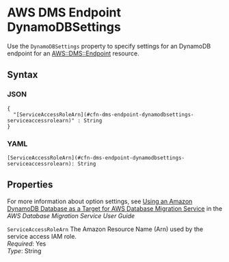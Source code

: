 # AWS DMS Endpoint DynamoDBSettings<a name="aws-properties-dms-endpoint-dynamodbsettings"></a>

Use the `DynamoDBSettings` property to specify settings for an DynamoDB endpoint for an [AWS::DMS::Endpoint](aws-resource-dms-endpoint.md) resource\.

## Syntax<a name="w3ab2c21c14d578b5"></a>

### JSON<a name="aws-properties-dms-endpoint-dynamodbsettings-syntax.json"></a>

```
{
  "[ServiceAccessRoleArn](#cfn-dms-endpoint-dynamodbsettings-serviceaccessrolearn)" : String
}
```

### YAML<a name="aws-properties-dms-endpoint-dynamodbsettings-syntax.yaml"></a>

```
[ServiceAccessRoleArn](#cfn-dms-endpoint-dynamodbsettings-serviceaccessrolearn): String
```

## Properties<a name="w3ab2c21c14d578b7"></a>

For more information about option settings, see [Using an Amazon DynamoDB Database as a Target for AWS Database Migration Service](http://docs.aws.amazon.com/dms/latest/userguide/CHAP_Target.DynamoDB.html) in the *AWS Database Migration Service User Guide*

`ServiceAccessRoleArn`  <a name="cfn-dms-endpoint-dynamodbsettings-serviceaccessrolearn"></a>
The Amazon Resource Name \(Arn\) used by the service access IAM role\.  
*Required*: Yes  
*Type*: String